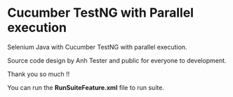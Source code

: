 # Cucumber TestNG with Parallel execution

Selenium Java with Cucumber TestNG with parallel execution.

Source code design by Anh Tester and public for everyone to development.

Thank you so much !!

You can run the **RunSuiteFeature.xml** file to run suite.
